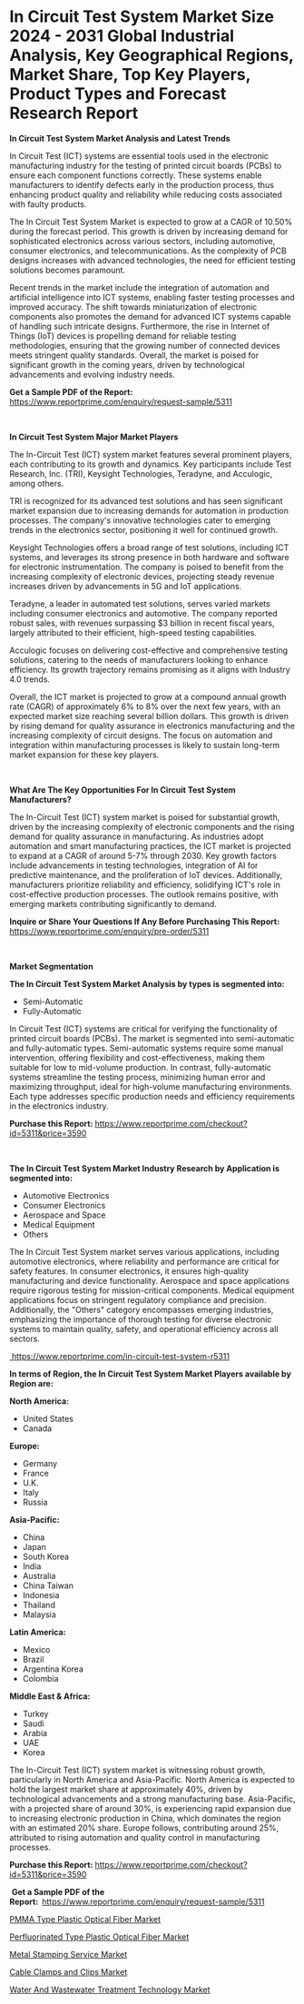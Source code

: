 <p><h1>In Circuit Test System Market Size 2024 - 2031 Global Industrial Analysis, Key Geographical Regions, Market Share, Top Key Players, Product Types and Forecast Research Report</h1></p><p><strong>In Circuit Test System Market Analysis and Latest Trends</strong></p>
<p><p>In Circuit Test (ICT) systems are essential tools used in the electronic manufacturing industry for the testing of printed circuit boards (PCBs) to ensure each component functions correctly. These systems enable manufacturers to identify defects early in the production process, thus enhancing product quality and reliability while reducing costs associated with faulty products.</p><p>The In Circuit Test System Market is expected to grow at a CAGR of 10.50% during the forecast period. This growth is driven by increasing demand for sophisticated electronics across various sectors, including automotive, consumer electronics, and telecommunications. As the complexity of PCB designs increases with advanced technologies, the need for efficient testing solutions becomes paramount.</p><p>Recent trends in the market include the integration of automation and artificial intelligence into ICT systems, enabling faster testing processes and improved accuracy. The shift towards miniaturization of electronic components also promotes the demand for advanced ICT systems capable of handling such intricate designs. Furthermore, the rise in Internet of Things (IoT) devices is propelling demand for reliable testing methodologies, ensuring that the growing number of connected devices meets stringent quality standards. Overall, the market is poised for significant growth in the coming years, driven by technological advancements and evolving industry needs.</p></p>
<p><strong>Get a Sample PDF of the Report:&nbsp;</strong> <a href="https://www.reportprime.com/enquiry/request-sample/5311">https://www.reportprime.com/enquiry/request-sample/5311</a></p>
<p>&nbsp;</p>
<p><strong>In Circuit Test System Major Market Players</strong></p>
<p><p>The In-Circuit Test (ICT) system market features several prominent players, each contributing to its growth and dynamics. Key participants include Test Research, Inc. (TRI), Keysight Technologies, Teradyne, and Acculogic, among others. </p><p>TRI is recognized for its advanced test solutions and has seen significant market expansion due to increasing demands for automation in production processes. The company's innovative technologies cater to emerging trends in the electronics sector, positioning it well for continued growth.</p><p>Keysight Technologies offers a broad range of test solutions, including ICT systems, and leverages its strong presence in both hardware and software for electronic instrumentation. The company is poised to benefit from the increasing complexity of electronic devices, projecting steady revenue increases driven by advancements in 5G and IoT applications.</p><p>Teradyne, a leader in automated test solutions, serves varied markets including consumer electronics and automotive. The company reported robust sales, with revenues surpassing $3 billion in recent fiscal years, largely attributed to their efficient, high-speed testing capabilities.</p><p>Acculogic focuses on delivering cost-effective and comprehensive testing solutions, catering to the needs of manufacturers looking to enhance efficiency. Its growth trajectory remains promising as it aligns with Industry 4.0 trends.</p><p>Overall, the ICT market is projected to grow at a compound annual growth rate (CAGR) of approximately 6% to 8% over the next few years, with an expected market size reaching several billion dollars. This growth is driven by rising demand for quality assurance in electronics manufacturing and the increasing complexity of circuit designs. The focus on automation and integration within manufacturing processes is likely to sustain long-term market expansion for these key players.</p></p>
<p>&nbsp;</p>
<p><strong>What Are The Key Opportunities For In Circuit Test System Manufacturers?</strong></p>
<p><p>The In-Circuit Test (ICT) system market is poised for substantial growth, driven by the increasing complexity of electronic components and the rising demand for quality assurance in manufacturing. As industries adopt automation and smart manufacturing practices, the ICT market is projected to expand at a CAGR of around 5-7% through 2030. Key growth factors include advancements in testing technologies, integration of AI for predictive maintenance, and the proliferation of IoT devices. Additionally, manufacturers prioritize reliability and efficiency, solidifying ICT's role in cost-effective production processes. The outlook remains positive, with emerging markets contributing significantly to demand.</p></p>
<p><strong>Inquire or Share Your Questions If Any Before Purchasing This Report:</strong> <a href="https://www.reportprime.com/enquiry/pre-order/5311">https://www.reportprime.com/enquiry/pre-order/5311</a></p>
<p>&nbsp;</p>
<p><strong>Market Segmentation</strong></p>
<p><strong>The In Circuit Test System Market Analysis by types is segmented into:</strong></p>
<p><ul><li>Semi-Automatic</li><li>Fully-Automatic</li></ul></p>
<p><p>In Circuit Test (ICT) systems are critical for verifying the functionality of printed circuit boards (PCBs). The market is segmented into semi-automatic and fully-automatic types. Semi-automatic systems require some manual intervention, offering flexibility and cost-effectiveness, making them suitable for low to mid-volume production. In contrast, fully-automatic systems streamline the testing process, minimizing human error and maximizing throughput, ideal for high-volume manufacturing environments. Each type addresses specific production needs and efficiency requirements in the electronics industry.</p></p>
<p><strong>Purchase this Report:&nbsp;</strong><a href="https://www.reportprime.com/checkout?id=5311&price=3590">https://www.reportprime.com/checkout?id=5311&price=3590</a></p>
<p>&nbsp;</p>
<p><strong>The In Circuit Test System Market Industry Research by Application is segmented into:</strong></p>
<p><ul><li>Automotive Electronics</li><li>Consumer Electronics</li><li>Aerospace and Space</li><li>Medical Equipment</li><li>Others</li></ul></p>
<p><p>The In Circuit Test System market serves various applications, including automotive electronics, where reliability and performance are critical for safety features. In consumer electronics, it ensures high-quality manufacturing and device functionality. Aerospace and space applications require rigorous testing for mission-critical components. Medical equipment applications focus on stringent regulatory compliance and precision. Additionally, the "Others" category encompasses emerging industries, emphasizing the importance of thorough testing for diverse electronic systems to maintain quality, safety, and operational efficiency across all sectors.</p></p>
<p><a href="https://www.reportprime.com/in-circuit-test-system-r5311">&nbsp;https://www.reportprime.com/in-circuit-test-system-r5311</a></p>
<p><strong>In terms of Region, the In Circuit Test System Market Players available by Region are:</strong></p>
<p>
    <p> <strong> North America: </strong>
        <ul>
            <li>United States</li>
            <li>Canada</li>
        </ul>
        </p> 
    <p> <strong> Europe: </strong>
        <ul>
            <li>Germany</li>
            <li>France</li>
            <li>U.K.</li>
            <li>Italy</li>
            <li>Russia</li>
        </ul>
        </p> 
    <p> <strong> Asia-Pacific: </strong>
        <ul>
            <li>China</li>
            <li>Japan</li>
            <li>South Korea</li>
            <li>India</li>
            <li>Australia</li>
            <li>China Taiwan</li>
            <li>Indonesia</li>
            <li>Thailand</li>
            <li>Malaysia</li>
        </ul>
        </p> 
    <p> <strong> Latin America: </strong>
        <ul>
            <li>Mexico</li>
            <li>Brazil</li>
            <li>Argentina Korea</li>
            <li>Colombia</li>
        </ul>
        </p> 
    <p> <strong> Middle East & Africa: </strong>
        <ul>
            <li>Turkey</li>
            <li>Saudi</li>
            <li>Arabia</li>
            <li>UAE</li>
            <li>Korea</li>
        </ul>
    </p>
    </p>
<p><p>The In-Circuit Test (ICT) system market is witnessing robust growth, particularly in North America and Asia-Pacific. North America is expected to hold the largest market share at approximately 40%, driven by technological advancements and a strong manufacturing base. Asia-Pacific, with a projected share of around 30%, is experiencing rapid expansion due to increasing electronic production in China, which dominates the region with an estimated 20% share. Europe follows, contributing around 25%, attributed to rising automation and quality control in manufacturing processes.</p></p>
<p><strong>Purchase this Report: </strong><a href="https://www.reportprime.com/checkout?id=5311&price=3590">https://www.reportprime.com/checkout?id=5311&price=3590</a></p>
<p>&nbsp;<strong>Get a Sample PDF of the Report:&nbsp;&nbsp;</strong><a href="https://www.reportprime.com/enquiry/request-sample/5311">https://www.reportprime.com/enquiry/request-sample/5311</a></p>
<p><strong></strong></p>
<p><p><a href="https://issuu.com/reportprime-2/docs/pmma-type-plastic-optical-fiber-mar_6210ed647df5d8">PMMA Type Plastic Optical Fiber Market</a></p><p><a href="https://issuu.com/reportprime-2/docs/perfluorinated-type-plastic-optical_03dedbd26bb867">Perfluorinated Type Plastic Optical Fiber Market</a></p><p><a href="https://www.linkedin.com/pulse/why-should-you-invest-metal-stamping-service-market-trends-tvidf?trackingId=Gwvra8VCTWylSQfOZSQIKg%3D%3D">Metal Stamping Service Market</a></p><p><a href="https://github.com/hgf64gh/Market-Research-Report-List-1/blob/main/cable-clamps-and-clips-market.md">Cable Clamps and Clips Market</a></p><p><a href="https://www.linkedin.com/pulse/global-water-wastewater-treatment-technology-industry-types-9regf?trackingId=Xy1%2FrzZZQHeyBXXPI74YHw%3D%3D">Water And Wastewater Treatment Technology Market</a></p></p>